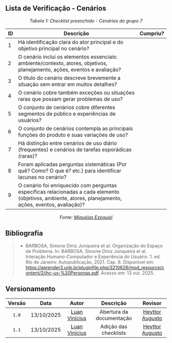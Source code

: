 ## Lista de Verificação - Cenários

*<p style="text-align: center;">Tabela 1: Checklist preenchido - Cenários do grupo 7</p>*

| ID | Descrição | Cumpriu? |
| --- | --- | --- |
| 1 | Há identificação clara do ator principal e do objetivo principal no cenário? |  |
| 2 | O cenário inclui os elementos essenciais: ambiente/contexto, atores, objetivos, planejamento, ações, eventos e avaliação? |  |
| 3 | O título do cenário descreve brevemente a situação sem entrar em muitos detalhes? |  |
| 4 | O cenário cobre também exceções ou situações raras que possam gerar problemas de uso? |  |
| 5 | O conjunto de cenários cobre diferentes segmentos de público e experiências de usuários? |  |
| 6 | O conjunto de cenários contempla as principais funções do produto e suas variações de uso? |  |
| 7 | Há distinção entre cenários de uso diário (frequentes) e cenários de tarefas esporádicas (raras)? |  |
| 8 | Foram aplicadas perguntas sistemáticas (Por quê? Como? O que é? etc.) para identificar lacunas no cenário? |  |
| 9 | O cenário foi enriquecido com perguntas específicas relacionadas a cada elemento (objetivos, ambiente, atores, planejamento, ações, eventos, avaliação)? |  |

*<p style="text-align: center;">Fonte: [Miquéias Ezequiel](https://github.com/Kael-web7) </p>*

## Bibliografia 

> - BARBOSA, Simone Diniz Junqueira et al. Organização do Espaço de Problema. In: BARBOSA, Simone Diniz Junqueira et al.
Interação Humano-Computador e Experiência do Usuário. 1. ed. Rio de Janeiro: Autopublicação, 2021. Cap. 8. Disponível em: <https://aprender3.unb.br/pluginfile.php/3210628/mod_resource/content/2/ihc-ux-%20Personas.pdf>. Acesso em: 13 out. 2025.

## Versionamento

| Versão | Data       | Autor               | Descrição                       | Revisor |
|:--------:|:------------:|:---------------:|:-------------------------------:|:---------:|
| ``1.0``    | 13/10/2025 | [Luan Vinícius](https://github.com/luannvi)  | Abertura da documentação | [Heyttor Augusto](https://github.com/H3ytt0r62) |
|  ``1.1``   | 13/10/2025 | [Luan Vinícius](https://github.com/luannvi) | Adição das checklists   | [Heyttor Augusto](https://github.com/H3ytt0r62) |
